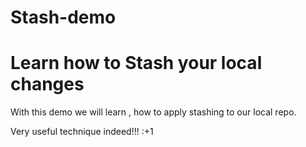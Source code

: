 # Stash-demo
# Learn how to Stash your local changes
With this demo we will learn , how to apply stashing to our local repo.

Very useful technique indeed!!!
:+1
